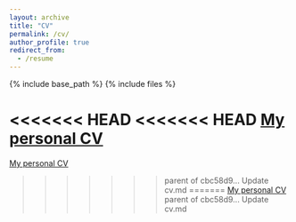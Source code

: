 ```yaml
---
layout: archive
title: "CV"
permalink: /cv/
author_profile: true
redirect_from:
  - /resume
---
```


{% include base_path %}
{% include files %}

<<<<<<< HEAD
<<<<<<< HEAD
[My personal CV](/files/julia_montgomery_CV.pdf)
=======
[My personal CV]()
>>>>>>> parent of cbc58d9... Update cv.md
=======
[My personal CV]()
>>>>>>> parent of cbc58d9... Update cv.md
